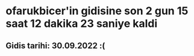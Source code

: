 # ofarukbicer'in gidisine son 2 gun 15 saat 12 dakika 23 saniye kaldi

## Gidis tarihi: 30.09.2022 :(